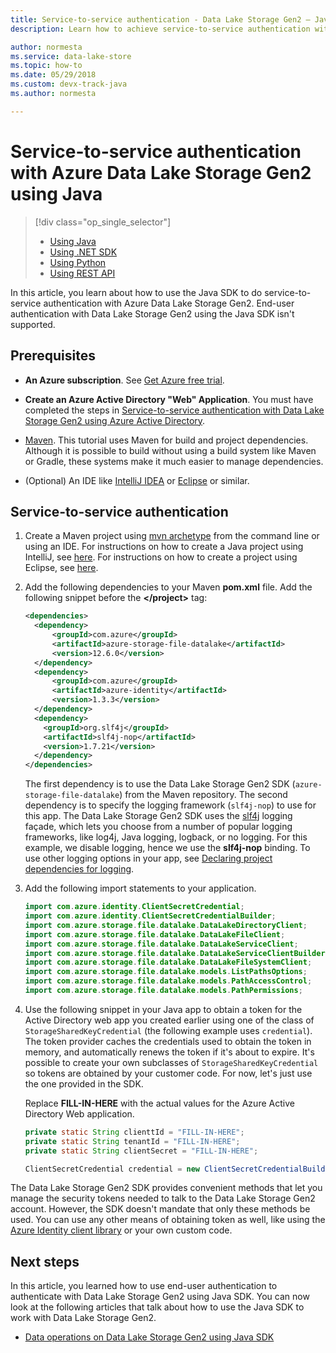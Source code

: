 ```yaml
---
title: Service-to-service authentication - Data Lake Storage Gen2 – Java SDK
description: Learn how to achieve service-to-service authentication with Azure Data Lake Storage Gen2 using Azure Active Directory with Java

author: normesta
ms.service: data-lake-store
ms.topic: how-to
ms.date: 05/29/2018
ms.custom: devx-track-java
ms.author: normesta

---
```

# Service-to-service authentication with Azure Data Lake Storage Gen2 using Java

> [!div class="op_single_selector"]
> * [Using Java](data-lake-store-service-to-service-authenticate-java.md)
> * [Using .NET SDK](data-lake-store-service-to-service-authenticate-net-sdk.md)
> * [Using Python](data-lake-store-service-to-service-authenticate-python.md)
> * [Using REST API](data-lake-store-service-to-service-authenticate-rest-api.md)
>
>  

In this article, you learn about how to use the Java SDK to do service-to-service authentication with Azure Data Lake Storage Gen2. End-user authentication with Data Lake Storage Gen2 using the Java SDK isn't supported.

## Prerequisites

* **An Azure subscription**. See [Get Azure free trial](https://azure.microsoft.com/pricing/free-trial/).

* **Create an Azure Active Directory "Web" Application**. You must have completed the steps in [Service-to-service authentication with Data Lake Storage Gen2 using Azure Active Directory](data-lake-store-service-to-service-authenticate-using-active-directory.md).

* [Maven](https://maven.apache.org/install.html). This tutorial uses Maven for build and project dependencies. Although it is possible to build without using a build system like Maven or Gradle, these systems make it much easier to manage dependencies.

* (Optional) An IDE like [IntelliJ IDEA](https://www.jetbrains.com/idea/download/) or [Eclipse](https://www.eclipse.org/downloads/) or similar.

## Service-to-service authentication

1. Create a Maven project using [mvn archetype](https://maven.apache.org/guides/getting-started/maven-in-five-minutes.html) from the command line or using an IDE. For instructions on how to create a Java project using IntelliJ, see [here](https://www.jetbrains.com/help/idea/2016.1/creating-and-running-your-first-java-application.html). For instructions on how to create a project using Eclipse, see [here](https://help.eclipse.org/mars/index.jsp?topic=%2Forg.eclipse.jdt.doc.user%2FgettingStarted%2Fqs-3.htm).

2. Add the following dependencies to your Maven **pom.xml** file. Add the following snippet before the **\</project>** tag:

    ```xml
    <dependencies>
      <dependency>
          <groupId>com.azure</groupId>
          <artifactId>azure-storage-file-datalake</artifactId>
          <version>12.6.0</version>
      </dependency>
      <dependency>
          <groupId>com.azure</groupId>
          <artifactId>azure-identity</artifactId>
          <version>1.3.3</version>
      </dependency>
      <dependency>
        <groupId>org.slf4j</groupId>
        <artifactId>slf4j-nop</artifactId>
        <version>1.7.21</version>
      </dependency>
    </dependencies>
    ```

    The first dependency is to use the Data Lake Storage Gen2 SDK (`azure-storage-file-datalake`) from the Maven repository. The second dependency is to specify the logging framework (`slf4j-nop`) to use for this app. The Data Lake Storage Gen2 SDK uses the [slf4j](https://www.slf4j.org/) logging façade, which lets you choose from a number of popular logging frameworks, like log4j, Java logging, logback, or no logging. For this example, we disable logging, hence we use the **slf4j-nop** binding. To use other logging options in your app, see [Declaring project dependencies for logging](https://www.slf4j.org/manual.html#projectDep).

3. Add the following import statements to your application.

    ```java
    import com.azure.identity.ClientSecretCredential;
    import com.azure.identity.ClientSecretCredentialBuilder;
    import com.azure.storage.file.datalake.DataLakeDirectoryClient;
    import com.azure.storage.file.datalake.DataLakeFileClient;
    import com.azure.storage.file.datalake.DataLakeServiceClient;
    import com.azure.storage.file.datalake.DataLakeServiceClientBuilder;
    import com.azure.storage.file.datalake.DataLakeFileSystemClient;
    import com.azure.storage.file.datalake.models.ListPathsOptions;
    import com.azure.storage.file.datalake.models.PathAccessControl;
    import com.azure.storage.file.datalake.models.PathPermissions;
    ```

4. Use the following snippet in your Java app to obtain a token for the Active Directory web app you created earlier using one of the class of `StorageSharedKeyCredential` (the following example uses `credential`). The token provider caches the credentials used to obtain the token in memory, and automatically renews the token if it's about to expire. It's possible to create your own subclasses of `StorageSharedKeyCredential` so tokens are obtained by your customer code. For now, let's just use the one provided in the SDK.

    Replace **FILL-IN-HERE** with the actual values for the Azure Active Directory Web application.

    ```java
    private static String clienttId = "FILL-IN-HERE";
    private static String tenantId = "FILL-IN-HERE";
    private static String clientSecret = "FILL-IN-HERE";
   
    ClientSecretCredential credential = new ClientSecretCredentialBuilder().clientId(clientId).tenantId(tenantId).clientSecret(clientSecret).build();
    ```

The Data Lake Storage Gen2 SDK provides convenient methods that let you manage the security tokens needed to talk to the Data Lake Storage Gen2 account. However, the SDK doesn't mandate that only these methods be used. You can use any other means of obtaining token as well, like using the [Azure Identity client library](https://github.com/Azure/azure-sdk-for-java/tree/main/sdk/identity/azure-identity) or your own custom code.

## Next steps

In this article, you learned how to use end-user authentication to authenticate with Data Lake Storage Gen2 using Java SDK. You can now look at the following articles that talk about how to use the Java SDK to work with Data Lake Storage Gen2.

* [Data operations on Data Lake Storage Gen2 using Java SDK](data-lake-store-get-started-java-sdk.md)
